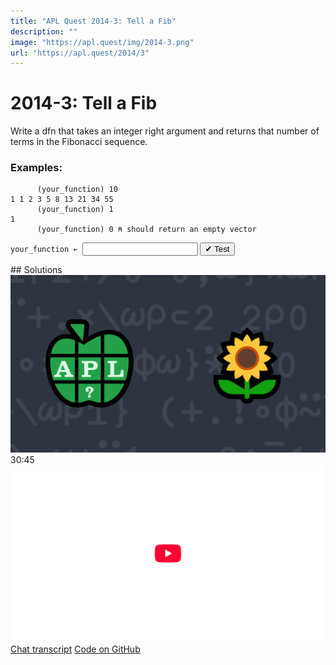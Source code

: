 ```yaml
---
title: "APL Quest 2014-3: Tell a Fib"
description: ""
image: "https://apl.quest/img/2014-3.png"
url: "https://apl.quest/2014/3"
---
```


# <span class=s>2014-</span>3: Tell a Fib

Write a dfn that takes an integer right argument and returns that number of terms in the Fibonacci
sequence.

### Examples:

```APL
      (your_function) 10
1 1 2 3 5 8 13 21 34 55
      (your_function) 1
1
      (your_function) 0 ⍝ should return an empty vector
```
<div class="pdiv">
  <code onclick="p_Input.focus()">your_function ← </code><input id="p_Input" autocomplete="off" spellcheck="false" oninput="this.parentElement.querySelector`button`.disabled=false;localStorage.setItem(window.location.pathname,this.value)" onkeypress="subm(event)">
  <button onclick="alert$.next`Testing…`;submitSolution`p`" class="md-button md-button--primary">&#x2714; Test</button>
</div>
<p id="p_Output"></p>
## Solutions
<div onclick="play(this)" title="Video on YouTube" class="yt">
<img alt="Video Thumbnail" src="../../img/2014-3.png">
<time>30:45</time>
<img alt="YouTube" src="../../img/yt-big.png">
</div>
<a href="https://chat.stackexchange.com/transcript/52405?m=61008731#61008731" target="_blank" class="md-button md-button--primary">Chat transcript</a>
<a href="https://github.com/abrudz/apl_quest/blob/main/2014/2.apl" target="_blank" class="md-button md-button--primary right">Code on GitHub</a>

<script>
    testCases={"a":["10","1","2","3","4","5","?10","20","35"],"b":["0","?25","10+?10","2×?10","2×?10+1"],"f":"{{{⍵[1]≤2:⍵[3] ⋄ (∇ (⍵[1]-1),⍵[3],⍵[2]+⍵[3])}⍵,1 1}¨⍳⍵}"}
    p_Input.value=localStorage.getItem(window.location.pathname)
    play=e=>e.outerHTML=`<iframe src="https://www.youtube.com/embed/7J4hJmgWlJo?list=PLYKQVqyrAEj9wDIUyLDGtDAFTKY38BUMN&autoplay=1" title="<span class=s>2014-</span>3: Tell a Fib (APL Quest 2014-3)" frameborder="0" allow="accelerometer; autoplay; clipboard-write; encrypted-media; gyroscope; picture-in-picture; web-share" referrerpolicy="strict-origin-when-cross-origin" allowfullscreen></iframe>`
</script>

